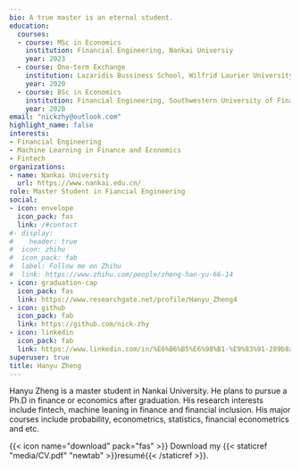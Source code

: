 ```yaml
---
bio: A true master is an eternal student.
education:
  courses:
  - course: MSc in Economics
    institution: Financial Engineering, Nankai Universiy
    year: 2023
  - course: One-term Exchange
    institution: Lazaridis Bussiness School, Wilfrid Laurier University
    year: 2020
  - course: BSc in Economics
    institution: Financial Engineering, Southwestern University of Finance & Economics
    year: 2020
email: "nickzhy@outlook.com"
highlight_name: false
interests:
- Financial Engineering
- Machine Learning in Finance and Economics
- Fintech
organizations:
- name: Nankai University
  url: https://www.nankai.edu.cn/
role: Master Student in Fiancial Engineering
social:
- icon: envelope
  icon_pack: fas
  link: /#contact
#- display:
#    header: true
#  icon: zhihu
#  icon_pack: fab
#  label: Follow me on Zhihu
#  link: https://www.zhihu.com/people/zheng-han-yu-66-14
- icon: graduation-cap
  icon_pack: fas
  link: https://www.researchgate.net/profile/Hanyu_Zheng4
- icon: github
  icon_pack: fab
  link: https://github.com/nick-zhy
- icon: linkedin
  icon_pack: fab
  link: https://www.linkedin.com/in/%E6%B6%B5%E6%98%B1-%E9%83%91-289b8a155/
superuser: true
title: Hanyu Zheng
---
```

Hanyu Zheng is a master student in Nankai University. He plans to pursue a Ph.D in finance or economics after graduation. His research interests include fintech, machine leaning in finance and financial inclusion. His major courses include probability, econometrics, statistics, financial econometrics and etc. 

{{< icon name="download" pack="fas" >}} Download my {{< staticref "media/CV.pdf" "newtab" >}}resumé{{< /staticref >}}.
